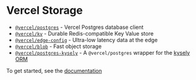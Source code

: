 # Vercel Storage

- [`@vercel/postgres`](./packages/postgres) - Vercel Postgres database client
- [`@vercel/kv`](./packages/kv) - Durable Redis-compatible Key Value store
- [`@vercel/edge-config`](./packages/edge-config) - Ultra-low latency data at the edge
- [`@vercel/blob`](./packages/blob) - Fast object storage
- [`@vercel/postgres-kysely`](./packages/postgres-kysely) - A `@vercel/postgres` wrapper for the [kysely ORM](https://github.com/kysely-org/kysely)

To get started, see the [documentation](https://vercel.com/docs/storage)

